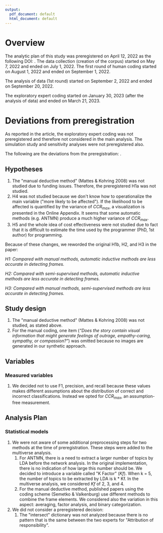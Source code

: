 ```yaml
---
output:
  pdf_document: default
  html_document: default
---
```

# Overview

The analytic plan of this study was preregistered on April 12, 2022 as the following DOI: <!--[https://doi.org/10.17605/OSF.IO/SY6JX](https://doi.org/10.17605/OSF.IO/SY6JX)-->. The data collection (creation of the corpus) started on May 7, 2022 and ended on July 1, 2022. The first round of human coding started on August 1, 2022 and ended on September 1, 2022.

The analysis of data (1st round) started on September 2, 2022 and ended on September 20, 2022.

The exploratory expert coding started on January 30, 2023 (after the analysis of data) and ended on March 21, 2023.

# Deviations from preregistration

As reported in the article, the exploratory expert coding was not preregistered and therefore not considered in the main analysis. The simulation study and sensitivity analyses were not preregistered also.

The following are the deviations from the preregistration: <!--[https://doi.org/10.17605/OSF.IO/SY6JX](https://doi.org/10.17605/OSF.IO/SY6JX) -->.

## Hypotheses

1. The "manual deductive method" (Mattes & Kohring 2008) was not studied due to funding issues. Therefore, the preregistered H1a was not studied.
2. H4 was not studied because we don't know how to operationalize the main variable ("more likely to be affected"). If the likelihood to be affected is quantified by the variance of $CCR_{max}$, a visualization is presented in the Online Appendix. It seems that some automatic methods (e.g. ANTMN) produce a much higher variance of $CCR_{max}$.
3. H5 and the whole idea of cost effectiveness were not studied due to fact that it is difficult to estimate the time used by the programmer (PhD, 1st author) for programming.

Because of these changes, we reworded the original H1b, H2, and H3 in the paper:

*H1: Compared with manual methods, automatic inductive methods are less accurate in detecting frames.*

*H2: Compared with semi-supervised methods, automatic inductive methods are less accurate in detecting frames.*

*H3: Compared with manual methods, semi-supervised methods are less accurate in detecting frames.*

## Study design

1. The "manual deductive method" (Mattes & Kohring 2008) was not studied, as stated above.
2. For the manual coding, one item (*“Does the story contain visual information that might generate feelings of outrage, empathy-caring, sympathy, or compassion?”*) was omitted because no images are generated in our synthetic approach.

## Variables

### Measured variables

1. We decided not to use F1, precision, and recall because these values makes different assumptions about the distribution of correct and incorrect classifications. Instead we opted for $CCR_{max}$, an assumption-free measurement.

##  Analysis Plan

### Statistical models

1. We were not aware of some additional preprocessing steps for two methods at the time of preregistration. These steps were added to the multiverse analysis.
   1. For ANTMN, there is a need to extract a larger number of topics by LDA before the network analysis. In the original implementation, there is no indication of how large this number should be. We decided to introduce a variable called "K Factor" (*Kf*). When k = 5, the number of topics to be extracted by LDA is k * Kf. In the multiverse analysis, we considered *Kf* of 2, 3, and 4.
   2. For the manual deductive method, published papers using the coding scheme (Semetko & Valkenburg) use different methods to combine the frame elements. We considered also the variation in this aspect: averaging, factor analysis, and binary categorization.
2. We did not consider a preregistered decision:
   1. The "intersect" dictionary was not analyzed because there is no pattern that is the same between the two experts for "Attribution of responsibility".
